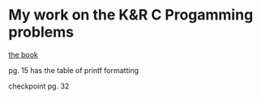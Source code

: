 # My work on the K&R C Progamming problems

[the book](https://colorcomputerarchive.com/repo/Documents/Books/The%20C%20Programming%20Language%20(Kernighan%20Ritchie).pdf)  

pg. 15 has the table of printf formatting  

checkpoint pg. 32
